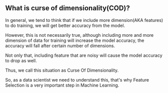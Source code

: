 ## What is curse of dimensionality(COD)?
In general, we tend to think that if we include more dimension(AKA features) to do training, we will get better accuracy from the model.  

However, this is not necessarily true, although including more and more dimension of data for training will increase the model accuracy, the accuracy will fall after certain number of dimensions.  

Not only that, including feature that are noisy will cause the model accuracy to drop as well.

Thus, we call this situation as Curse Of Dimensionality.  

So, as a data scientist we need to understand this, that's why Feature Selection is a very important step in Machine Learning.
